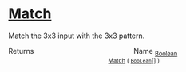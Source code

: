 # [Match](./PatternMatching3x3-100664167.md)

Match the 3x3 input with the 3x3 pattern.

Returns<img width=200/>Name
<sub>[Boolean](https://docs.microsoft.com/en-us/dotnet/api/System.Boolean)</sub><img width=200/><sub>[Match](./PatternMatching3x3-100664167.md) ( [`Boolean`](https://docs.microsoft.com/en-us/dotnet/api/System.Boolean)[] )</sub><br>


